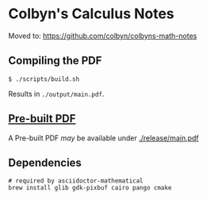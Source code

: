 # Colbyn's Calculus Notes

Moved to: https://github.com/colbyn/colbyns-math-notes

## Compiling the PDF

```shell
$ ./scripts/build.sh
```

Results in `./output/main.pdf`. 

## [Pre-built PDF](./release/main.pdf)

A Pre-built PDF *may* be available under [./release/main.pdf](./release/main.pdf)

## Dependencies

```shell
# required by asciidoctor-mathematical
brew install glib gdk-pixbuf cairo pango cmake
```